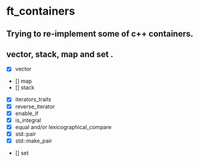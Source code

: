 # ft_containers
## Trying to re-implement some of c++ containers.
## vector, stack, map and set .
- [x] vector
- [] map
- [] stack
- [x] iterators_traits
- [x] reverse_iterator
- [x] enable_if
- [x] is_integral
- [x] equal and/or lexicographical_compare
- [x] std::pair
- [x] std::make_pair
- [] set
